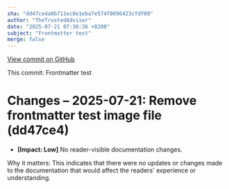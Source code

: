 ```yaml
---
sha: "dd47ce4a0b711ec8e1eba7e574f0696423cfdf09"
author: "TheTrustedAdvisor"
date: "2025-07-21 07:30:36 +0200"
subject: "Frontmatter test"
merge: false
---
```


[View commit on GitHub](https://github.com/TheTrustedAdvisor/FabricAdoptionFramework/commit/dd47ce4a0b711ec8e1eba7e574f0696423cfdf09)

This commit: Frontmatter test

# Changes – 2025-07-21: Remove frontmatter test image file (dd47ce4)

- **[Impact: Low]** No reader-visible documentation changes.

Why it matters: This indicates that there were no updates or changes made to the documentation that would affect the readers' experience or understanding.
